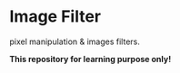 # Image Filter

pixel manipulation & images filters.

**This repository for learning purpose only!**
